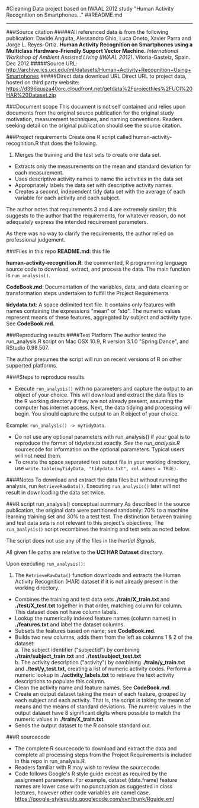 #Cleaning Data project based on IWAAL 2012 study "Human Activity Recognition on Smartphones..."
##README.md
***
###Source citation
#####All referenced data is from the following publication:
Davide Anguita, Alessandro Ghio, Luca Oneto, Xavier Parra and Jorge L. Reyes-Ortiz.
**Human Activity Recognition on Smartphones using a Multiclass Hardware-Friendly Support Vector Machine.**
_International Workshop of Ambient Assisted Living (IWAAL 2012)_. Vitoria-Gasteiz, Spain. Dec 2012
#####Source URL:
<http://archive.ics.uci.edu/ml/datasets/Human+Activity+Recognition+Using+Smartphones>
#####Direct data download URL
Direct URL to project data, hosted on third party website:  
<https://d396qusza40orc.cloudfront.net/getdata%2Fprojectfiles%2FUCI%20HAR%20Dataset.zip>

###Document scope
This document is not self contained and relies upon documents from the original source publication for the original study motivation, measurement techniques, and naming conventions. Readers seeking detail on the original publication should see the source citation.

###Project requirements
Create one R script called human-activity-recognition.R that does the following.

1. Merges the training and the test sets to create one data set.
- Extracts only the measurements on the mean and standard deviation for each measurement. 
- Uses descriptive activity names to name the activities in the data set
- Appropriately labels the data set with descriptive activity names. 
- Creates a second, independent tidy data set with the average of each variable for each activity and each subject.

The author notes that requirements 3 and 4 are extremely similar; this suggests to the author that the requirements, for whatever reason, do not adequately express the intended requirement parameters.

As there was no way to clarify the requirements, the author relied on professional judgement.

###Files in this repo
**README.md**: this file

**human-activity-recognition.R**: the commented, R programming language source code to download, extract, and process the data. The main function is `run_analysis()`.

**CodeBook.md**: Documentation of the variables, data, and data cleaning or transformation steps undertaken to fulfill the Project Requirements

**tidydata.txt**: A space delimited text file. It contains only features with names containing the expressions "mean" or "std". The numeric values represent means of these features, aggregated by subject and activity type. See **CodeBook.md**.

###Reproducing results
####Test Platform
The author tested the run_analysis.R script on Mac OSX 10.9, R version 3.1.0 "Spring Dance", and RStudio 0.98.507.

The author presumes the script will run on recent versions of R on other supported platforms.

####Steps to reproduce results
* Execute `run_analysis()` with no parameters and capture the output to an object of your choice. This will download and extract the data files to the R working directory if they are not already present, assuming the computer has internet access. Next, the data tidying and processing will begin. You should capture the output to an R object of your choice.

Example: `run_analysis() -> myTidyData`.

* Do not use any optional parameters with run_analysis() if your goal is to reproduce the format of tidydata.txt exactly. See the _run_analysis.R_ sourcecode for information on the optional parameters. Typical users will not need them.
* To create the space separated text output file in your working directory, use `write.table(myTidyData, "tidydata.txt", col.names = TRUE)`.

####Notes
To download and extract the data files but without running the analysis, run `RetrieveRawData()`. Executing `run_analysis()` later will not result in downloading the data set twice.

###R script run_analysis() conceptual summary
As described in the source publication, the original data were partitioned randomly: 70% to a machine learning training set and 30% to a test test. The distinction between training and test data sets is not relevant to this project's objectives; The `run_analysis()` script recombines the training and test sets as noted below.  

The script does not use any of the files in the _Inertial Signals_.  

All given file paths are relative to the **UCI HAR Dataset** directory.

Upon executing `run_analysis()`:

1. The `RetrieveRawData()` function downloads and extracts the Human Activity Recognition (HAR) dataset if it is not already present in the working directory.
- Combines the training and test data sets **./train/X_train.txt** and **./test/X_test.txt** together in that order, matching column for column. This dataset does not have column labels.
- Lookup the numerically indexed feature names (column names) in **./features.txt** and label the dataset columns.
- Subsets the features based on name; see **CodeBook.md**.
- Builds two new columns, adds them from the left as columns 1 & 2 of the dataset:  
   a. The subject identifier ("subjectid") by combining **./train/subject_train.txt** and **./test/subject_test.txt**  
   b. The activity description ("activity") by combining **./train/y_train.txt** and **./test/y_test.txt**, creating a list of numeric activity codes. Perform a numeric lookup in **./activity_labels.txt** to retrieve the text activity descriptions to populate this column.
- Clean the activity name and feature names. See **CodeBook.md**.
- Create an output dataset taking the mean of each feature, grouped by each subject and each activity. That is, the script is taking the means of means and the means of standard deviations.
The numeric values in the output dataset have 8 significant digits where possible to match the numeric values in **./train/X_train.txt**.  
- Sends the output dataset to the R console standard out.

###R sourcecode
* The complete R sourcecode to download and extract the data and complete all processing steps from the Project Requirements is included in this repo in run_analysis.R.  
* Readers familiar with R may wish to review the sourcecode.
* Code follows Google's R style guide except as required by the assignment parameters. For example, dataset (data.frame) feature names are lower case with no punctuation as suggested in class lectures, however other code variables are camel case.  
<https://google-styleguide.googlecode.com/svn/trunk/Rguide.xml>
